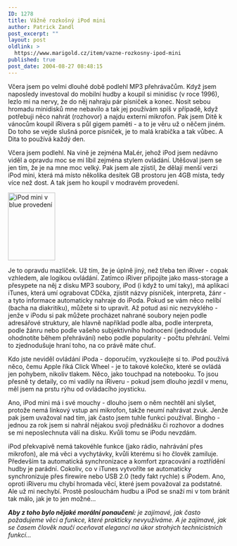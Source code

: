 ```yaml
---
ID: 1278
title: Vážně rozkošný iPod mini
author: Patrick Zandl
post_excerpt: ""
layout: post
oldlink: >
  https://www.marigold.cz/item/vazne-rozkosny-ipod-mini
published: true
post_date: 2004-08-27 08:48:15
---
```

<p>
Včera jsem po velmi dlouhé době podlehl MP3 přehrávačům. Když jsem naposledy investoval do mobilní hudby a koupil si minidisc (v roce 1996), lezlo mi na nervy, že do něj nahraju pár písniček a konec. Nosit sebou hromadu minidisků mne nebavilo a tak jej používám spíš v případě, když potřebuji něco nahrát (rozhovor) a najdu externí mikrofon. Pak jsem Ditě k vánocům koupil iRivera s půl gigem paměti - a to je věru už o něčem jiném. Do toho se vejde slušná porce písniček, je to malá krabička a tak vůbec. A Dita to používá každý den. </p>
<p>
Včera jsem podlehl. Na vině je zejména MaLér, jehož iPod jsem nedávno viděl a opravdu moc se mi líbil zejména stylem ovládání. Utěšoval jsem se jen tím, že je na mne moc velký. Pak jsem ale zjistil, že dělají menší verzi iPod mini, která má místo několika desítek GB prostoru jen 4GB místa, tedy více než dost. A tak jsem ho koupil v modravém provedení. </p>
<div class="rightbox"><img src="/wp-content/uploads/20040827-ipod.jpg" alt="iPod mini v blue provedení" width="107" height="154" /></div><p>
Je to opravdu mazlíček. Už tím, že je úplně jiný, než třeba ten iRiver - copak vzhledem, ale logikou ovládání. Zatímco iRiver připojíte jako mass-storage a přesypete na něj z disku MP3 soubory, iPod (i když to umí taky), má aplikaci iTunes, která umí ograbovat CDčka, zjistit názvy písniček, interpreta, žánr - a tyto informace automaticky nahraje do iPoda. Pokud se vám něco nelíbí (bacha na diakritiku), můžete si to upravit. Až potud asi nic nezvyklého - jenže v iPodu si pak můžete procházet nahrané soubory nejen podle adresářové struktury, ale hlavně například podle alba, podle interpreta, podle žánru nebo podle vašeho subjektivního hodnocení (jednoduše ohodnotíte během přehrávání) nebo podle popularity - počtu přehrání. Velmi to zjednodušuje hraní toho, na co právě máte chuť. </p>
<p>
Kdo jste neviděl ovládání iPoda - doporučím, vyzkoušejte si to. iPod používá něco, čemu Apple říká Click Wheel - je to takové kolečko, které se ovládá jen pohybem, nikoliv tlakem. Něco, jako touchpad na notebooku. To jsou přesně ty detaily, co mi vadily na iRiveru - pokud jsem dlouho jezdil v menu, měl jsem na prstu rýhu od ovládacího joysticku. </p>
<p>
Ano, iPod mini má i své mouchy - dlouho jsem o něm nechtěl ani slyšet, protože nemá linkový vstup ani mikrofon, takže neumí nahrávat zvuk. Jenže pak jsem uvažoval nad tím, jak často jsem tuhle funkci používal. Bingho - jednou za rok jsem si nahrál nějakou svoji přednášku či rozhovor a dodnes se mi neposlechnuta válí na disku. Kvůli tomu se iPodu nevzdám. </p>
<p>
iPod překvapivě nemá takovéhle funkce (jako rádio, nahrávání přes mikrofon), ale má věci a vychytávky, kvůli kterému si ho člověk zamiluje. Především ta automatická synchronizace a komfort zpracování a roztřídění hudby je parádní. Cokoliv, co v iTunes vytvoříte se automaticky synchronizuje přes firewire nebo USB 2.0 (tedy fakt rychle) s iPodem. Ano, oproti iRiveru mu chybí hromada věcí, které jsem považoval za podstatné. Ale už mi nechybí. Prostě poslouchám hudbu a iPod se snaží mi v tom bránit tak málo, jak je to jen možné...</p>
<p>
<em><strong>Aby z toho bylo nějaké morální ponaučení:</strong> je zajímavé, jak často požadujeme věci a funkce, které prakticky nevyužíváme. A je zajímavé, jak se časem člověk naučí oceňovat eleganci na úkor strohých technicistních funkcí...</em></p>
